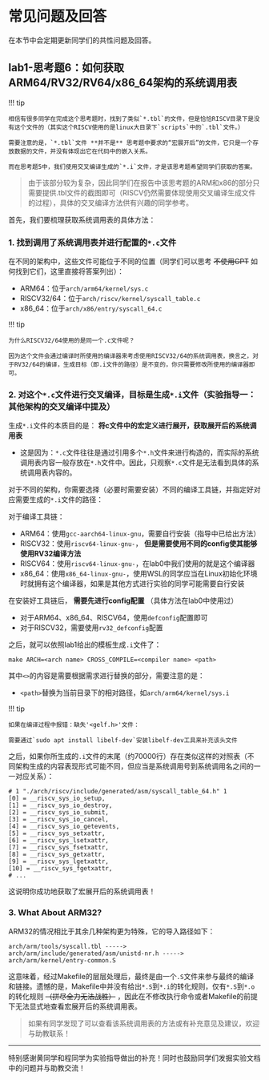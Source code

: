 # 常见问题及回答

在本节中会定期更新同学们的共性问题及回答。

## lab1-思考题6：如何获取ARM64/RV32/RV64/x86_64架构的系统调用表

!!! tip

    相信有很多同学在完成这个思考题时，找到了类似`*.tbl`的文件，但是恰恰RISCV目录下是没有这个文件的（其实这个RISCV使用的是linux大目录下`scripts`中的`.tbl`文件。）

    需要注意的是，`*.tbl`文件 **并不是** 思考题中要求的“宏展开后”的文件，它只是一个存放数据的文件，并没有体现出它在代码中的嵌入关系。

    而在思考题5中，我们使用交叉编译生成的`*.i`文件，才是该思考题希望同学们获取的答案。


> 由于该部分较为复杂，因此同学们在报告中该思考题的ARM和x86的部分只需要提供.tbl文件的截图即可（RISCV仍然需要体现使用交叉编译生成文件的过程），具体的交叉编译方法供有兴趣的同学参考。

首先，我们要梳理获取系统调用表的具体方法：

### 1. 找到调用了系统调用表并进行配置的`*.c`文件

在不同的架构中，这些文件可能位于不同的位置（同学们可以思考 ~~不使用GPT~~ 如何找到它们，这里直接将答案列出）：

- ARM64：位于`arch/arm64/kernel/sys.c`
- RISCV32/64：位于`arch/riscv/kernel/syscall_table.c`
- x86_64：位于`arch/x86/entry/syscall_64.c`

!!! tip

    为什么RISCV32/64使用的是同一个.c文件呢？
    
    因为这个文件会通过编译时所使用的编译器来考虑使用RISCV32/64的系统调用表，换言之，对于RV32/64的编译，生成目标（即.i文件的路径）是不变的，你只需要修改所使用的编译器即可。


### 2. 对这个`*.c`文件进行交叉编译，目标是生成`*.i`文件（实验指导一：其他架构的交叉编译中提及）

生成`*.i`文件的本质目的是： **将c文件中的宏定义进行展开，获取展开后的系统调用表** 

- 这是因为：`*.c`文件往往是通过引用多个`*.h`文件来进行构造的，而实际的系统调用表内容一般存放在`*.h`文件中。因此，只观察`*.c`文件是无法看到具体的系统调用表内容的。

对于不同的架构，你需要选择（必要时需要安装）不同的编译工具链，并指定好对应需要生成的`*.i`文件的路径：

对于编译工具链：

- ARM64：使用`gcc-aarch64-linux-gnu`，需要自行安装（指导中已给出方法）
- RISCV32：使用`riscv64-linux-gnu-`， **但是需要使用不同的config使其能够使用RV32编译方法**
- RISCV64：使用`riscv64-linux-gnu-`，在lab0中我们使用的就是这个编译器
- x86_64：使用`x86_64-linux-gnu-`，使用WSL的同学应当在Linux初始化环境时就拥有这个编译器，如果是其他方式进行实验的同学可能需要自行安装

在安装好工具链后， **需要先进行config配置** （具体方法在lab0中使用过）

- 对于ARM64、x86_64、RISCV64，使用`defconfig`配置即可
- 对于RISCV32，需要使用`rv32_defconfig`配置

之后，就可以依照lab1给出的模板生成`.i`文件了：

`make ARCH=<arch name> CROSS_COMPILE=<compiler name> <path>`

其中`<>`的内容是需要根据需求进行替换的部分，需要注意的是：
- `<path>`替换为当前目录下的相对路径，如`arch/arm64/kernel/sys.i`

!!! tip

    如果在编译过程中报错：缺失'<gelf.h>'文件：

    需要通过`sudo apt install libelf-dev`安装libelf-dev工具来补充该头文件

之后，如果你所生成的`.i`文件的末尾（约70000行）存在类似这样的对照表（不同架构生成的内容表现形式可能不同，但应当是系统调用号到系统调用名之间的一一对应关系）：

```
# 1 "./arch/riscv/include/generated/asm/syscall_table_64.h" 1
[0] = __riscv_sys_io_setup,
[1] = __riscv_sys_io_destroy,
[2] = __riscv_sys_io_submit,
[3] = __riscv_sys_io_cancel,
[4] = __riscv_sys_io_getevents,
[5] = __riscv_sys_setxattr,
[6] = __riscv_sys_lsetxattr,
[7] = __riscv_sys_fsetxattr,
[8] = __riscv_sys_getxattr,
[9] = __riscv_sys_lgetxattr,
[10] = __riscv_sys_fgetxattr,
# ...
```

这说明你成功地获取了宏展开后的系统调用表！

### 3. What About ARM32?

ARM32的情况相比于其余几种架构更为特殊，它的导入路径如下：

`arch/arm/tools/syscall.tbl -----> arch/arm/include/generated/asm/unistd-nr.h -----> arch/arm/kernel/entry-common.S`

这意味着，经过Makefile的层层处理后，最终是由一个`.S`文件来参与最终的编译和链接。遗憾的是，Makefile中并没有给出`*.S`到`*.i`的转化规则，仅有`*.S`到`*.o`的转化规则 ~~（拼尽全力无法战胜）~~ ，因此在不修改执行命令或者Makefile的前提下无法显式地查看宏展开后的系统调用表。

> 如果有同学发现了可以查看该系统调用表的方法或有补充意见及建议，欢迎与助教联系！

---

特别感谢黄同学和程同学为实验指导做出的补充！同时也鼓励同学们发掘实验文档中的问题并与助教交流！